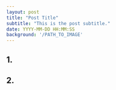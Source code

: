 ```yaml
---
layout: post
title: "Post Title"
subtitle: "This is the post subtitle."
date: YYYY-MM-DD HH:MM:SS
background: '/PATH_TO_IMAGE'
---
```


## 1.

## 2.

